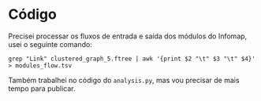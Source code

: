 # Código
Precisei processar os fluxos de entrada e saída dos módulos do Infomap, usei o seguinte comando:
```
grep "Link" clustered_graph_5.ftree | awk '{print $2 "\t" $3 "\t" $4}' > modules_flow.tsv
```
Também trabalhei no código do `analysis.py`, mas vou precisar de mais tempo para publicar.

